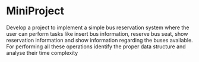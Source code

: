 # MiniProject
Develop a project to implement a simple bus reservation system where the user can perform tasks like insert bus information, reserve bus seat, show reservation information and show information regarding the buses available. For performing all these operations identify the proper data structure and analyse their time complexity
